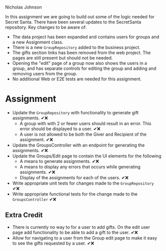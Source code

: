 Nicholas Johnson

In this assignment we are going to build out some of the logic needed for Secret Santa.
There have been several updates to the SecretSanta repository.
Key changes to be aware of:
- The data project has been expanded and contains users for groups and a new Assignment class.
- There is a new `GroupRepository` added to the business project.
- The gifts section links has been removed from the web project. The pages are still present but should not be needed.
- Opening the "edit" page of a group now also shows the users in a group, and has separate controls for editing the group and adding and removing users from the group.
- No additional Web or E2E tests are needed for this assignment.

# Assignment
- Update the `GroupRepository` with functionality to generate gift assignments. ✔❌
  - A group with with 2 or fewer users should result in an error. This error should be displayed to a user. ✔❌
  - A user is not allowed to be both the Giver and Recipient of the assignment. ✔❌
- Update the GroupsController with an endpoint for generating the assignments. ✔❌
- Update the Groups/Edit page to contain the UI elements for the following
  - A means to generate assignments. ✔❌
  - A means to display any errors that occurs while generating assignments. ✔❌
  - Display of the assignments for each of the users. ✔❌
- Write appropriate unit tests for changes made to the `GroupRepository` ✔❌
- Write appropriate functional tests for the change made to the `GroupsController` ✔❌

## Extra Credit
- There is currently no way to for a user to add gifts. On the edit user page add functionality to be able to add a gift to the user. ✔❌
- Allow for navigating to a user from the Group edit page to make it easy to see the gifts requested by a user. ✔❌
